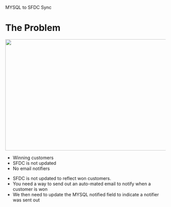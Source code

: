 MYSQL to SFDC Sync
# The Problem

<img src="https://images.saymedia-content.com/.image/t_share/MTc1MTExMzExMjY0MTMwODg0/where-is-the-office-cast-now.gif" class="img-right" style="width:550px;height:350px;">

- Winning customers
- SFDC is not updated
- No email notifiers

<aside class="notes">
<ul>
<li>SFDC is not updated to reflect won customers.</li>
<li>You need a way to send out an auto-mated email to notify when a customer is won</li>
<li>We then need to update the MYSQL notified field to indicate a notifier was sent out</li>
</ul>
</aside>